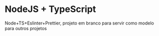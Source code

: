 # NodeJS + TypeScript
Node+TS+Eslinter+Prettier, projeto em branco para servir como modelo para outros projetos

